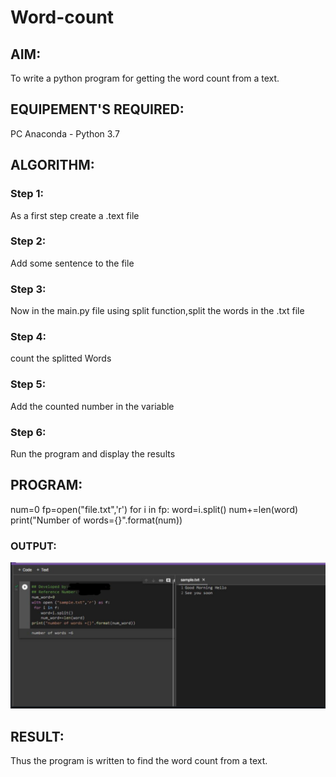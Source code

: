 # Word-count
## AIM:
To write a python program for getting the word count from a text.
## EQUIPEMENT'S REQUIRED: 
PC
Anaconda - Python 3.7
## ALGORITHM: 
### Step 1:
As a first step create a .text file
### Step 2: 
Add some sentence to the file

### Step 3: 
 Now in the main.py file using split function,split the words in the .txt file
### Step 4:  
count the splitted Words
### Step 5: 
Add the counted number in the variable

### Step 6: 
Run the program and display the results
## PROGRAM:
num=0
fp=open("file.txt",'r')
for i in fp:
    word=i.split()
    num+=len(word)
    print("Number of words={}".format(num))
### OUTPUT:

![Alt text](image.png)

## RESULT:
Thus the program is written to find the word count from a text.
